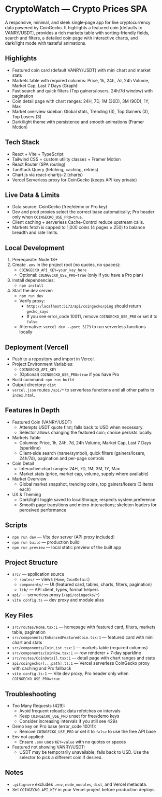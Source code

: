 # CryptoWatch — Crypto Prices SPA

A responsive, minimal, and sleek single‑page app for live cryptocurrency data powered by CoinGecko. It highlights a featured coin (defaults to VANRY/USDT), provides a rich markets table with sorting-friendly fields, search and filters, a detailed coin page with interactive charts, and dark/light mode with tasteful animations.

## Highlights
- Featured coin card (default VANRY/USDT) with mini chart and market stats
- Markets table with required columns: Price, 1h, 24h, 7d, 24h Volume, Market Cap, Last 7 Days (Graph)
- Fast search and quick filters (Top gainers/losers, 24h/7d window) with pagination
- Coin detail page with chart ranges: 24H, 7D, 1M (30D), 3M (90D), 1Y, Max
- Market overview sidebar: Global stats, Trending (3), Top Gainers (3), Top Losers (3)
- Dark/light theme with persistence and smooth animations (Framer Motion)

## Tech Stack
- React + Vite + TypeScript
- Tailwind CSS + custom utility classes + Framer Motion
- React Router (SPA routing)
- TanStack Query (fetching, caching, retries)
- Chart.js via react-chartjs-2 (charts)
- Vercel Serverless proxy for CoinGecko (keeps API key private)

## Live Data & Limits
- Data source: CoinGecko (free/demo or Pro key)
- Dev and prod proxies select the correct base automatically; Pro header only when `COINGECKO_USE_PRO=true`.
- Client caching + serverless Cache-Control reduce upstream calls.
- Markets fetch is capped to 1,000 coins (4 pages × 250) to balance breadth and rate limits.

## Local Development
1. Prerequisite: Node 18+
2. Create `.env` in the project root (no quotes, no spaces):
   - `COINGECKO_API_KEY=your_key_here`
   - Optional: `COINGECKO_USE_PRO=true` (only if you have a Pro plan)
3. Install dependencies:
   - `npm install`
4. Start the dev server:
   - `npm run dev`
   - Verify proxy:
     - `http://localhost:5173/api/coingecko/ping` should return `gecko_says`
     - If you see error_code 10011, remove `COINGECKO_USE_PRO` or set it to `false`
   - Alternative: `vercel dev --port 5173` to run serverless functions locally

## Deployment (Vercel)
- Push to a repository and import in Vercel.
- Project Environment Variables:
  - `COINGECKO_API_KEY`
  - (Optional) `COINGECKO_USE_PRO=true` if you have Pro
- Build command: `npm run build`
- Output directory: `dist`
- `vercel.json` routes `/api/*` to serverless functions and all other paths to `index.html`.

## Features In Depth
- Featured Coin (VANRY/USDT)
  - Attempts USDT quote first; falls back to USD when necessary.
  - Selector allows changing the featured coin; choice persists locally.
- Markets Table
  - Columns: Price, 1h, 24h, 7d, 24h Volume, Market Cap, Last 7 Days (sparkline)
  - Client-side search (name/symbol), quick filters (gainers/losers, 24h/7d), pagination and per-page controls
- Coin Detail
  - Interactive chart ranges: 24H, 7D, 1M, 3M, 1Y, Max
  - Market stats (price, market cap, volume, supply where available)
- Market Overview
  - Global market snapshot, trending coins, top gainers/losers (3 items each)
- UX & Theming
  - Dark/light toggle saved to localStorage; respects system preference
  - Smooth page transitions and micro-interactions; skeleton loaders for perceived performance

## Scripts
- `npm run dev` — Vite dev server (API proxy included)
- `npm run build` — production build
- `npm run preview` — local static preview of the built app

## Project Structure
- `src/` — application source
  - `routes/` — views (`Home`, `CoinDetail`)
  - `components/` — UI (featured card, tables, charts, filters, pagination)
  - `lib/` — API client, types, format helpers
- `api/` — serverless proxy (`/api/coingecko/*`)
- `vite.config.ts` — dev proxy and module alias

## Key Files
- `src/routes/Home.tsx:1` — homepage with featured card, filters, markets table, pagination
- `src/components/EnhancedFeaturedCoin.tsx:1` — featured card with mini chart and stats
- `src/components/CoinList.tsx:1` — markets table (required columns)
- `src/components/CoinRow.tsx:1` — row renderer + 7‑day sparkline
- `src/routes/CoinDetail.tsx:1` — detail page with chart ranges and stats
- `api/coingecko/[...path].ts:1` — Vercel serverless CoinGecko proxy with caching and Pro fallback
- `vite.config.ts:1` — Vite dev proxy; Pro header only when `COINGECKO_USE_PRO=true`

## Troubleshooting
- Too Many Requests (429):
  - Avoid frequent reloads; data refetches on intervals
  - Keep `COINGECKO_USE_PRO` unset for free/demo keys
  - Consider increasing intervals if you still see 429s
- Demo key on Pro base (error_code 10011):
  - Remove `COINGECKO_USE_PRO` or set it to `false` to use the free API base
- Env not applied:
  - Ensure `.env` uses `KEY=value` with no quotes or spaces
- Featured not showing VANRY/USDT:
  - USDT may be temporarily unavailable; falls back to USD. Use the selector to pick a different coin if desired.

## Notes
- `.gitignore` excludes `.env`, `node_modules`, `dist`, and Vercel metadata.
- Set `COINGECKO_API_KEY` in your Vercel project before production deploys.

